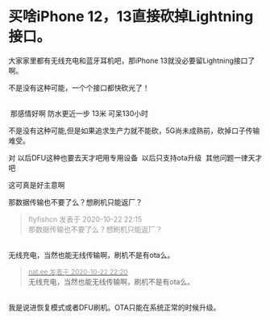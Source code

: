 # 买啥iPhone 12，13直接砍掉Lightning接口。


大家家里都有无线充电和蓝牙耳机吧，那iPhone 13就没必要留Lightning接口了啊。

不是没有这种可能，一个个接口都快砍光了！<br />
<br />
<img src="static/image/smiley/default/lol.gif" smilieid="12" border="0" alt="" /><img src="static/image/smiley/default/lol.gif" smilieid="12" border="0" alt="" /><img src="static/image/smiley/default/lol.gif" smilieid="12" border="0" alt="" />

<img src="static/image/smiley/default/lol.gif" smilieid="12" border="0" alt="" /> 那感情好啊 防水更近一步 13米 可呆130小时

不是没有这种可能,但是如果追求生产力就不能砍，5G尚未成熟前，砍掉口子传输难受。<img id="aimg_h2K6k" onclick="zoom(this, this.src, 0, 0, 0)" class="zoom" src="https://cdn.jsdelivr.net/gh/hishis/forum-master/public/images/patch.gif" onmouseover="img_onmouseoverfunc(this)" onload="thumbImg(this)" border="0" alt="" />

对 以后DFU这种也要去天才吧用专用设备&nbsp;&nbsp;以后只支持ota升级&nbsp;&nbsp;其他问题一律天才吧

这可真是好主意啊

那数据传输也不要了么？想刷机只能返厂？

<div class="quote"><blockquote><font color="#999999">flyfishcn 发表于 2020-10-22 22:15</font><br />
<font color="#999999">那数据传输也不要了么？想刷机只能返厂？</font></blockquote></div><br />
无线充电，当然也能无线传输啊，刷机不是有ota么。

<div class="quote"><blockquote><font size="2"><a href="https://www.hostloc.com/forum.php?mod=redirect&amp;goto=findpost&amp;pid=9338402&amp;ptid=757371" target="_blank"><font color="#999999">nat.ee 发表于 2020-10-22 22:20</font></a></font><br />
无线充电，当然也能无线传输啊，刷机不是有ota么。</blockquote></div><br />
我是说进恢复模式或者DFU刷机。OTA只能在系统正常的时候升级。
